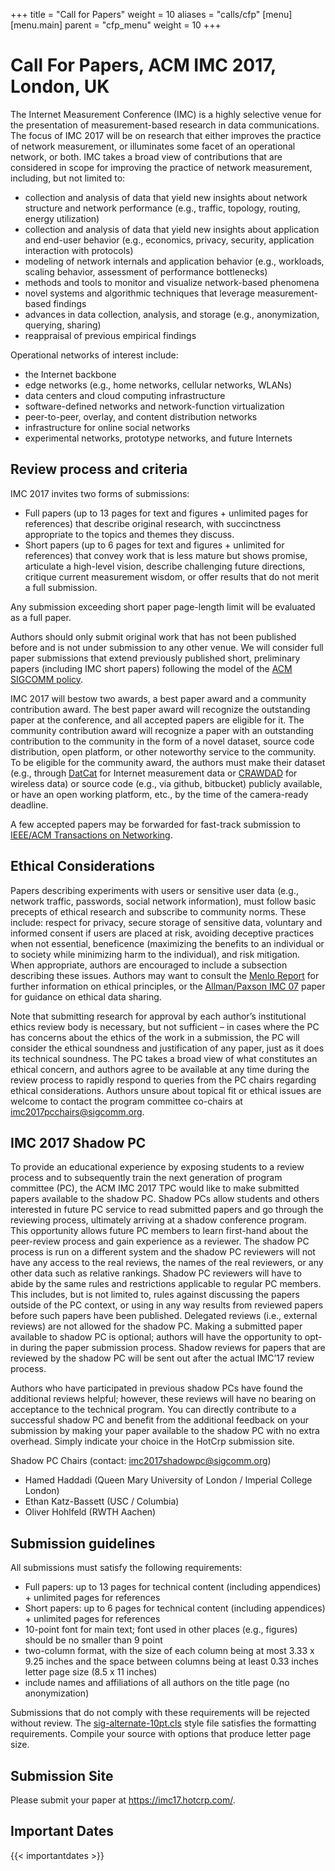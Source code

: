 +++
title = "Call for Papers"
weight = 10
aliases = "calls/cfp"
[menu]
[menu.main]
  parent = "cfp_menu"
  weight = 10
+++

# Call For Papers, ACM IMC 2017, London, UK

The Internet Measurement Conference (IMC) is a highly selective venue for the presentation of measurement-based research in data communications. The focus of IMC 2017 will be on research that either improves the practice of network measurement, or illuminates some facet of an operational network, or both. IMC takes a broad view of contributions that are considered in scope for improving the practice of network measurement, including, but not limited to:

* collection and analysis of data that yield new insights about network structure and network performance (e.g., traffic, topology, routing, energy utilization)
* collection and analysis of data that yield new insights about application and end-user behavior (e.g., economics, privacy, security, application interaction with protocols)
* modeling of network internals and application behavior (e.g., workloads, scaling behavior, assessment of performance bottlenecks)
* methods and tools to monitor and visualize network-based phenomena
* novel systems and algorithmic techniques that leverage measurement-based findings
* advances in data collection, analysis, and storage (e.g., anonymization, querying, sharing)
* reappraisal of previous empirical findings

Operational networks of interest include:

* the Internet backbone
* edge networks (e.g., home networks, cellular networks, WLANs)
* data centers and cloud computing infrastructure
* software-defined networks and network-function virtualization
* peer-to-peer, overlay, and content distribution networks
* infrastructure for online social networks
* experimental networks, prototype networks, and future Internets

## Review process and criteria
IMC 2017 invites two forms of submissions:

* Full papers (up to 13 pages for text and figures + unlimited pages for references) that describe original research, with succinctness appropriate to the topics and themes they discuss.
* Short papers (up to 6 pages for text and figures + unlimited for references) that convey work that is less mature but shows promise, articulate a high-level vision, describe challenging future directions, critique current measurement wisdom, or offer results that do not merit a full submission.

Any submission exceeding short paper page-length limit will be evaluated as a full paper.

Authors should only submit original work that has not been published before and is not under submission to any other venue. We will consider full paper submissions that extend previously published short, preliminary papers (including IMC short papers) following the model of the [ACM SIGCOMM policy](http://www.sigcomm.org/about/policies/frequently-asked-questions-faq).

IMC 2017 will bestow two awards, a best paper award and a community contribution award.  The best paper award will recognize the outstanding paper at the conference, and all accepted papers are eligible for it.  The community contribution award will recognize a paper with an outstanding contribution to the community in the form of a novel dataset, source code distribution, open platform, or other noteworthy service to the community.  To be eligible for the community award, the authors must make their dataset (e.g., through [DatCat](http://www.datcat.org/) for Internet measurement data or [CRAWDAD](http://crawdad.cs.dartmouth.edu/) for wireless data) or source code (e.g., via github, bitbucket) publicly available, or have an open working platform, etc., by the time of the camera-ready deadline.

A few accepted papers may be forwarded for fast-track submission to [IEEE/ACM Transactions on Networking](http://www.ieee-acm-ton.org/).

## Ethical Considerations

Papers describing experiments with users or sensitive user data (e.g., network traffic, passwords, social network information), must follow basic precepts of ethical research and subscribe to community norms. These include: respect for privacy, secure storage of sensitive data, voluntary and informed consent if users are placed at risk, avoiding deceptive practices when not essential, beneficence (maximizing the benefits to an individual or to society while minimizing harm to the individual), and risk mitigation. When appropriate, authors are encouraged to include a subsection describing these issues. Authors may want to consult the [Menlo Report](http://www.caida.org/publications/papers/2012/menlo_report_actual_formatted/) for further information on ethical principles, or the [Allman/Paxson IMC 07](http://conferences.sigcomm.org/imc/2007/papers/imc80.pdf) paper for guidance on ethical data sharing.

Note that submitting research for approval by each author’s institutional ethics review body is necessary, but not sufficient – in cases where the PC has concerns about the ethics of the work in a submission, the PC will consider the ethical soundness and justification of any paper, just as it does its technical soundness. The PC takes a broad view of what constitutes an ethical concern, and authors agree to be available at any time during the review process to rapidly respond to queries from the PC chairs regarding ethical considerations.
Authors unsure about topical fit or ethical issues are welcome to contact the program committee co-chairs at imc2017pcchairs@sigcomm.org.

## IMC 2017 Shadow PC

To provide an educational experience by exposing students to a review process and to subsequently train the next generation of program committee (PC), the ACM IMC 2017 TPC would like to make submitted papers available to the shadow PC. Shadow PCs allow students and others interested in future PC service to read submitted papers and go through the reviewing process, ultimately arriving at a shadow conference program. This opportunity allows future PC members to learn first-hand about the peer-review process and gain experience as a reviewer. The shadow PC process is run on a different system and the shadow PC reviewers will not have any access to the real reviews, the names of the real reviewers, or any other data such as relative rankings. Shadow PC reviewers will have to abide by the same rules and restrictions applicable to regular PC members. This includes, but is not limited to, rules against discussing the papers outside of the PC context, or using in any way results from reviewed papers before such papers have been published. Delegated reviews (i.e., external reviews) are not allowed for the shadow PC. Making a submitted paper available to shadow PC is optional; authors will have the opportunity to opt-in during the paper submission process. Shadow reviews for papers that are reviewed by the shadow PC will be sent out after the actual IMC’17 review process.

Authors who have participated in previous shadow PCs have found the additional reviews helpful; however, these reviews will have no bearing on acceptance to the technical program. You can directly contribute to a successful shadow PC and benefit from the additional feedback on your submission by making your paper available to the shadow PC with no extra overhead. Simply indicate your choice in the HotCrp submission site.

Shadow PC Chairs (contact: [imc2017shadowpc@sigcomm.org](mailto:imc2017shadowpc@sigcomm.org))

* Hamed Haddadi (Queen Mary University of London / Imperial College London)
* Ethan Katz-Bassett (USC / Columbia)
* Oliver Hohlfeld (RWTH Aachen)

## Submission guidelines

All submissions must satisfy the following requirements:

* Full papers: up to 13 pages for technical content (including appendices) + unlimited pages for references
* Short papers: up to 6 pages for technical content (including appendices) + unlimited pages for references
* 10-point font for main text; font used in other places (e.g., figures) should be no smaller than 9 point
* two-column format, with the size of each column being at most 3.33 x 9.25 inches and the space between columns being at least 0.33 inches
letter page size (8.5 x 11 inches)
* include names and affiliations of all authors on the title page (no anonymization)

Submissions that do not comply with these requirements will be rejected without review. The [sig-alternate-10pt.cls](http://conferences.sigcomm.org/sigcomm/2010/sig-alternate-10pt.cls) style file satisfies the formatting requirements. Compile your source with options that produce letter page size.

## Submission Site
Please submit your paper at https://imc17.hotcrp.com/.

## Important Dates
{{< importantdates >}}
